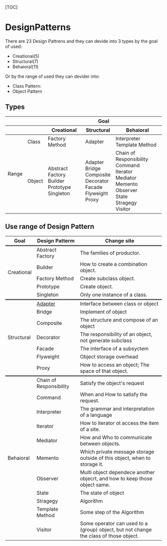 [TOC]

# DesignPatterns

There are 23 Design Pattrens and they can devide into 3 types by the goal of used:

- Creational(5)
- Structural(7)
- Behaioral(11)

Or by the range of used they can devider into:

- Class Pattern: 
- Object Pattern

## Types

<table>
    <thead>
        <tr>
            <th colspan="2"></th><th colspan='3'>Goal</th>
        </tr>
        <tr>
            <th colspan="2"></th><th>Creational</th><th>Structural</th><th>Behaioral</th>
        </tr>
    </thead>
    <tbody>
        <tr>
            <td rowspan='2'>Range</td>
            <td>Class</td>
            <td>Factory Method</td>
            <td  href='adapter.md'>Adapter</td>
            <td>
                Interpreter</br>
                Template Method
            </td>
        </tr>
        <tr>
            <td>Object</td>
            <td>
                Abstract Factory</br>
                Builder</br>
                Prototype</br>
                Singleton
            </td>
            <td>
                Adapter</br>
                Bridge</br>
                Composite</br>
                Decorator</br>
                Facade</br>
                Flyweight</br>
                Proxy
            </td>
            <td>
                Chain of Responsibility</br>
                Command</br>
                Iterator</br>
                Mediator</br>
                Memento</br>
                Observer</br>
                State</br>
                Stragegy</br>
                Visitor
            </td>
        </tr>
    </tbody>
</table>


## Use range of Design Pattern


<table>
    <thead>
        <tr>
            <th>Goal</th><th>Design Patterm</th><th>Change site</th>
        </tr>
    </thead>
    <tbody>
        <tr style="border-top-style:inset;border-top:thick signle #ff0000;">
            <td rowspan='5'>Creational</td>
            <td>Abstract Factory</td>
            <td>The families of productor.</td>
        </tr>
        <tr>
            <td>Builder</td>
            <td>How to create a combination object.</td>
        </tr>
        <tr>
            <td>Factory Method</td>
            <td>Create subclass object.</td>
        </tr>
        <tr>
            <td>Prototype</td>
            <td>Create object.</td>
        </tr>
        <tr>
            <td>Singleton</td>
            <td>Only one instance of a class.</td>
        </tr>
        <tr style="border-top-style:inset;border-top:thick signle #ff0000;">
            <td rowspan='7'>Structural</td>
            <td><a href='adapter.md'>Adapter</a></td>
            <td>Interface between class or object</td>
        </tr>
        <tr>
            <td>Bridge</td>
            <td>Implement of object</td>
        </tr>
        <tr>
            <td>Composite</td>
            <td>The structure and compose of an object</td>
        </tr>
        <tr>
            <td>Decorator</td>
            <td>The responsibility of an object, not generate subclass</td>
        </tr>
        <tr>
            <td>Facade</td>
            <td>The interface of a subsyctem</td>
        </tr>
        <tr>
            <td>Flyweight</td>
            <td>Object storage overhead</td>
        </tr>
        <tr>
            <td>Proxy</td>
            <td>How to access an object; The space of that object.</td>
        </tr>
        <tr style="border-top-style:inset;border-top:thick signle #ff0000;">
            <td rowspan='11'>Behaioral</td>
            <td>Chain of Responsibility</td>
            <td>Satisfy the object's request</td>
        </tr>
        <tr>
            <td>Command</td>
            <td>When and How to satisfy the request.</td>
        </tr>
        <tr>
            <td>Interpreter</td>
            <td>The grammar and interpretation of a language</td>
        </tr>
        <tr>
            <td>Iterator</td>
            <td>How to iterator ot access the item of a site.</td>
        </tr>
        <tr>
            <td>Mediator</td>
            <td>How and Who to communicate between objects.</td>
        </tr>
        <tr>
            <td>Memento</td>
            <td>Which private message storage outside of this object, when to storage it.</td>
        </tr>
        <tr>
            <td>Observer</td>
            <td>Multi object dependece another objecrt, and how to keep those object same.</td>
        </tr>
        <tr>
            <td>State</td>
            <td>The state of object</td>
        </tr>
        <tr>
            <td>Stragegy</td>
            <td>Algorithm</td>
        </tr>
        <tr>
            <td>Template Method</td>
            <td>Some step of the Algorithm</td>
        </tr>
        <tr>
            <td>Visitor</td>
            <td>Some operator can used to a (group) object, but not change the class of those object.</td>
        </tr>
    </tbody>
</table>